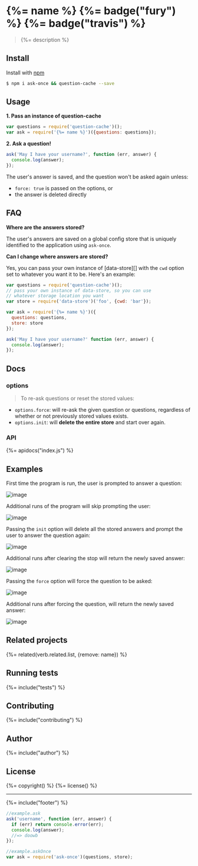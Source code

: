 # {%= name %} {%= badge("fury") %} {%= badge("travis") %}

> {%= description %}

## Install

Install with [npm](https://www.npmjs.com/)

```sh
$ npm i ask-once && question-cache --save
```

## Usage

**1. Pass an instance of question-cache**

```js
var questions = require('question-cache')();
var ask = require('{%= name %}')({questions: questions});
```

**2. Ask a question!**

```js
ask('May I have your username?', function (err, answer) {
  console.log(answer);
});
```

The user's answer is saved, and the question won't be asked again unless:

- `force: true` is passed on the options, or
- the answer is deleted directly


## FAQ

**Where are the answers stored?**

The user's answers are saved on a global config store that is uniquely identified to the application using `ask-once`. 


**Can I change where answers are stored?**

Yes, you can pass your own instance of [data-store][] with the `cwd` option set to whatever you want it to be. Here's an example:

```js
var questions = require('question-cache')();
// pass your own instance of data-store, so you can use
// whatever storage location you want
var store = require('data-store')('foo', {cwd: 'bar'});

var ask = require('{%= name %}')({
  questions: questions,
  store: store
});

ask('May I have your username?' function (err, answer) {
  console.log(answer);
});
```

## Docs

### options

> To re-ask questions or reset the stored values:

* `options.force`: will re-ask the given question or questions, regardless of whether or not previously stored values exists.
* `options.init`: will **delete the entire store** and start over again.

### API
{%= apidocs("index.js") %}

## Examples

First time the program is run, the user is prompted to answer a question:

![image](https://cloud.githubusercontent.com/assets/995160/9158076/78bf87e6-3ede-11e5-8bbc-dac8a55353c2.png)

Additional runs of the program will skip prompting the user:

![image](https://cloud.githubusercontent.com/assets/995160/9158091/ec592b58-3ede-11e5-8f18-4fc4b1327d2b.png)

Passing the `init` option will delete all the stored answers and prompt the user to answer the question again:

![image](https://cloud.githubusercontent.com/assets/995160/9158111/22e24ff6-3edf-11e5-95c9-bc2314367557.png)

Additional runs after clearing the stop will return the newly saved answer:

![image](https://cloud.githubusercontent.com/assets/995160/9158120/43c16d60-3edf-11e5-8d85-a98b029fd743.png)

Passing the `force` option will force the question to be asked:

![image](https://cloud.githubusercontent.com/assets/995160/9158137/740bef0e-3edf-11e5-898d-d9ce72f28ad2.png)

Additional runs after forcing the question, will return the newly saved answer:

![image](https://cloud.githubusercontent.com/assets/995160/9158144/8fd63550-3edf-11e5-8daa-b19fa251bc66.png)

## Related projects
{%= related(verb.related.list, {remove: name}) %}

## Running tests
{%= include("tests") %}

## Contributing
{%= include("contributing") %}

## Author
{%= include("author") %}

## License
{%= copyright() %}
{%= license() %}

***

{%= include("footer") %}


```js
//example.ask
ask('username', function (err, answer) {
  if (err) return console.error(err);
  console.log(answer);
  //=> doowb
});
```

```js
//example.askOnce
var ask = require('ask-once')(questions, store);
```
